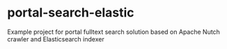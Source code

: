 # portal-search-elastic
Example project for portal fulltext search solution based on Apache Nutch crawler and Elasticsearch indexer
